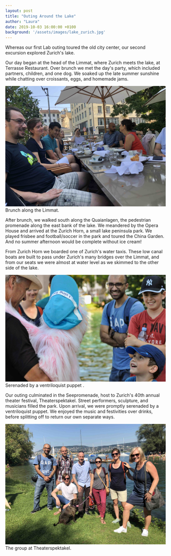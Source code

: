 ```yaml
---
layout: post
title: "Outing Around the Lake"
author: "Laura"
date: 2019-10-03 16:00:00 +0100
background: '/assets/images/lake_zurich.jpg'
---
```


Whereas our first Lab outing toured the old city center, our second excursion explored Zurich's lake. 

Our day began at the head of the Limmat, where Zurich meets the lake, at Terrasse Restaurant. Over brunch we met the day's party, which included partners, children, and one dog. We soaked up the late summer sunshine while chatting over croissants, eggs, and homemade jams.

<img  class="img-fluid"
      src="/assets/images/lab_outing_brunch.jpg"
      alt="Lab Outing Brunch">
<span class="caption text-muted">Brunch along the Limmat.</span>

After brunch, we walked south along the Quaianlagen, the pedestrian promenade along the east bank of the lake. We meandered by the Opera House and arrived at the Zurich Horn, a small lake peninsula park. We played frisbee and football/soccer in the park and toured the China Garden. And no summer afternoon would be complete without ice cream!

From Zurich Horn we boarded one of Zurich's water taxis. These low canal boats are built to pass under Zurich's many bridges over the Limmat, and from our seats we were almost at water level as we skimmed to the other side of the lake.

<img  class="img-fluid"
      src="/assets/images/puppet_at_theaterspektakel.jpg"
      alt="Puppet at Theaterspektakel">
<span class="caption text-muted">Serenaded by a ventriloquist puppet .</span>

Our outing culminated in the Seepromenade, host to Zurich's 40th annual theater festival, Theaterspektakel. Street performers, sculpture, and musicians filled the park. Upon arrival, we were promptly serenaded by a ventriloquist puppet. We enjoyed the music and festivities over drinks, before splitting off to return our own separate ways.

<img  class="img-fluid"
      src="/assets/images/lab_at_theaterspektakel.jpg"
      alt="Lab at Theaterspektakel">
<span class="caption text-muted">The group at Theaterspektakel.</span>